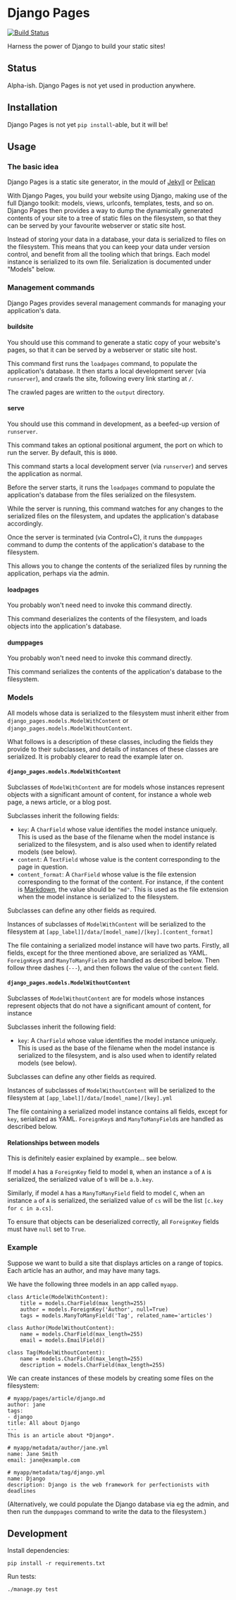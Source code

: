 # Django Pages

[![Build Status](https://travis-ci.org/inglesp/django-pages.svg?branch=master)](https://travis-ci.org/inglesp/django-pages)

Harness the power of Django to build your static sites!


## Status

Alpha-ish.  Django Pages is not yet used in production anywhere.


## Installation

Django Pages is not yet `pip install`-able, but it will be!


## Usage

### The basic idea

Django Pages is a static site generator, in the mould of
[Jekyll](https://jekyllrb.com/) or [Pelican](http://docs.getpelican.com/)

With Django Pages, you build your website using Django, making use of the full
Django toolkit: models, views, urlconfs, templates, tests, and so on.  Django
Pages then provides a way to dump the dynamically generated contents of your
site to a tree of static files on the filesystem, so that they can be served by
your favourite webserver or static site host.

Instead of storing your data in a database, your data is serialized to files on
the filesystem.  This means that you can keep your data under version control,
and benefit from all the tooling which that brings.  Each model instance is
serialized to its own file.  Serialization is documented under "Models" below.


### Management commands

Django Pages provides several management commands for managing your
application's data.


#### buildsite

You should use this command to generate a static copy of your website's pages,
so that it can be served by a webserver or static site host.

This command first runs the `loadpages` command, to populate the application's
database.  It then starts a local development server (via `runserver`), and
crawls the site, following every link starting at `/`.

The crawled pages are written to the `output` directory.


#### serve

You should use this command in development, as a beefed-up version of
`runserver`.

This command takes an optional positional argument, the port on which to run
the server.  By default, this is `8000`.

This command starts a local development server (via `runserver`) and serves the
application as normal.

Before the server starts, it runs the `loadpages` command to populate the
application's database from the files serialized on the filesystem.

While the server is running, this command watches for any changes to the
serialized files on the filesystem, and updates the application's database
accordingly.

Once the server is terminated (via Control+C), it runs the `dumppages` command
to dump the contents of the application's database to the filesystem.

This allows you to change the contents of the serialized files by running the
application, perhaps via the admin.


#### loadpages

You probably won't need need to invoke this command directly.

This command deserializes the contents of the filesystem, and loads objects
into the application's database.


#### dumppages

You probably won't need need to invoke this command directly.

This command serializes the contents of the application's database to the
filesystem.


### Models

All models whose data is serialized to the filesystem must inherit either from
`django_pages.models.ModelWithContent` or `django_pages.models.ModelWithoutContent`.

What follows is a description of these classes, including the fields they
provide to their subclasses, and details of instances of these classes are
serialized.  It is probably clearer to read the example later on.


#### `django_pages.models.ModelWithContent`

Subclasses of `ModelWithContent` are for models whose instances represent
objects with a significant amount of content, for instance a whole web page, a
news article, or a blog post.

Subclasses inherit the following fields:

* `key`: A `CharField` whose value identifies the model instance uniquely.
  This is used as the base of the filename when the model instance is
  serialized to the filesystem, and is also used when to identify related models
  (see below).
* `content`: A `TextField` whose value is the content corresponding to the page
  in question.
* `content_format`: A `CharField` whose value is the file extension
  corresponding to the format of the content.  For instance, if the content is
  [Markdown](https://daringfireball.net/projects/markdown/), the value should
  be `"md"`.  This is used as the file extension when the model instance is
  serialized to the filesystem.

Subclasses can define any other fields as required.

Instances of subclasses of `ModelWithContent` will be serialized to the
filesystem at `[app_label]]/data/[model_name]/[key].[content_format]`

The file containing a serialized model instance will have two parts.  Firstly,
all fields, except for the three mentioned above, are serialized as YAML.
`ForeignKey`s and `ManyToManyField`s are handled as described below.  Then
follow three dashes (`---`), and then follows the value of the `content` field.


#### `django_pages.models.ModelWithoutContent`

Subclasses of `ModelWithoutContent` are for models whose instances represent
objects that do not have a significant amount of content, for instance 

Subclasses inherit the following field:

* `key`: A `CharField` whose value identifies the model instance uniquely.
  This is used as the base of the filename when the model instance is
  serialized to the filesystem, and is also used when to identify related models
  (see below).

Subclasses can define any other fields as required.

Instances of subclasses of `ModelWithoutContent` will be serialized to the
filesystem at `[app_label]]/data/[model_name]/[key].yml`

The file containing a serialized model instance contains all fields, except for
`key`, serialized as YAML.  `ForeignKey`s and `ManyToManyField`s are handled as
described below.


#### Relationships between models

This is definitely easier explained by example... see below.

If model `A` has a `ForeignKey` field to model `B`, when an instance `a` of `A`
is serialized, the serialized value of `b` will be `a.b.key`.

Similarly, if model `A` has a `ManyToManyField` field to model `C`, when an
instance `a` of `A` is serialized, the serialized value of `cs` will be the
list `[c.key for c in a.cs]`.

To ensure that objects can be deserialized correctly, all `ForeignKey` fields
must have `null` set to `True`.


### Example

Suppose we want to build a site that displays articles on a range of topics.
Each article has an author, and may have many tags.

We have the following three models in an app called `myapp`.


    class Article(ModelWithContent):
        title = models.CharField(max_length=255)
        author = models.ForeignKey('Author', null=True)
        tags = models.ManyToManyField('Tag', related_name='articles')

    class Author(ModelWithoutContent):
        name = models.CharField(max_length=255)
        email = models.EmailField()

    class Tag(ModelWithoutContent):
        name = models.CharField(max_length=255)
        description = models.CharField(max_length=255)


We can create instances of these models by creating some files on the
filesystem:

```
# myapp/pages/article/django.md
author: jane
tags:
- django
title: All about Django
---
This is an article about *Django*.
```

```
# myapp/metadata/author/jane.yml
name: Jane Smith
email: jane@example.com
```

```
# myapp/metadata/tag/django.yml
name: Django
description: Django is the web framework for perfectionists with deadlines
```

(Alternatively, we could populate the Django database via eg the admin, and
then run the `dumppages` command to write the data to the filesystem.)


## Development

Install dependencies:

    pip install -r requirements.txt

Run tests:

    ./manage.py test
